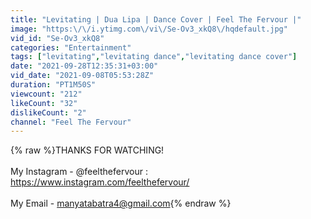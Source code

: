 ```yaml
---
title: "Levitating | Dua Lipa | Dance Cover | Feel The Fervour |"
image: "https:\/\/i.ytimg.com\/vi\/Se-Ov3_xkQ8\/hqdefault.jpg"
vid_id: "Se-Ov3_xkQ8"
categories: "Entertainment"
tags: ["levitating","levitating dance","levitating dance cover"]
date: "2021-09-28T12:35:31+03:00"
vid_date: "2021-09-08T05:53:28Z"
duration: "PT1M50S"
viewcount: "212"
likeCount: "32"
dislikeCount: "2"
channel: "Feel The Fervour"
---
```

{% raw %}THANKS FOR WATCHING!<br /><br />My Instagram - @feelthefervour : <a rel="nofollow" target="blank" href="https://www.instagram.com/feelthefervour/">https://www.instagram.com/feelthefervour/</a><br /><br />My Email - manyatabatra4@gmail.com{% endraw %}
